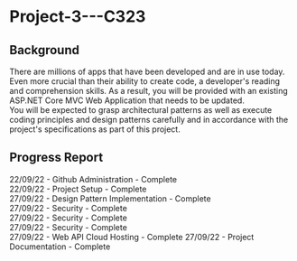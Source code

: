 # Project-3---C323
## Background
There are millions of apps that have been developed and are in use today. Even more crucial than their ability to create code, a developer's reading and comprehension skills. As a result, you will be provided with an existing ASP.NET Core MVC Web Application that needs to be updated.  
You will be expected to grasp architectural patterns as well as execute coding principles and design patterns carefully and in accordance with the project's specifications as part of this project.

## Progress Report
22/09/22 - Github Administration - Complete  
22/09/22 - Project Setup - Complete  
27/09/22 - Design Pattern Implementation - Complete  
27/09/22 - Security - Complete  
27/09/22 - Security - Complete  
27/09/22 - Security - Complete  
27/09/22 - Web API Cloud Hosting - Complete
27/09/22 - Project Documentation  - Complete 
